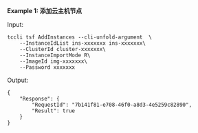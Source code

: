 **Example 1: 添加云主机节点**



Input: 

```
tccli tsf AddInstances --cli-unfold-argument  \
    --InstanceIdList ins-xxxxxxx ins-xxxxxxx\
    --ClusterId cluster-xxxxxxx\
    --InstanceImportMode R\
    --ImageId img-xxxxxxx\
    --Password xxxxxxx
```

Output: 
```
{
    "Response": {
        "RequestId": "7b141f81-e708-46f0-a8d3-4e5259c82890",
        "Result": true
    }
}
```

